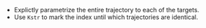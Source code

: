  - Explictly parametrize the entire trajectory to each of the targets.
 - Use `Kstr` to mark the index until which trajectories are identical.